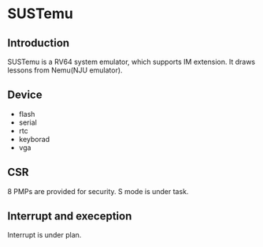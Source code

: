 # SUSTemu
## Introduction
  SUSTemu is a RV64 system emulator, which supports IM extension. It draws lessons from Nemu(NJU emulator).

## Device  
  * flash
  * serial
  * rtc
  * keyborad
  * vga

## CSR
  8 PMPs are provided for security. S mode is under task.
  
## Interrupt and exeception
  Interrupt is under plan.
  

 
